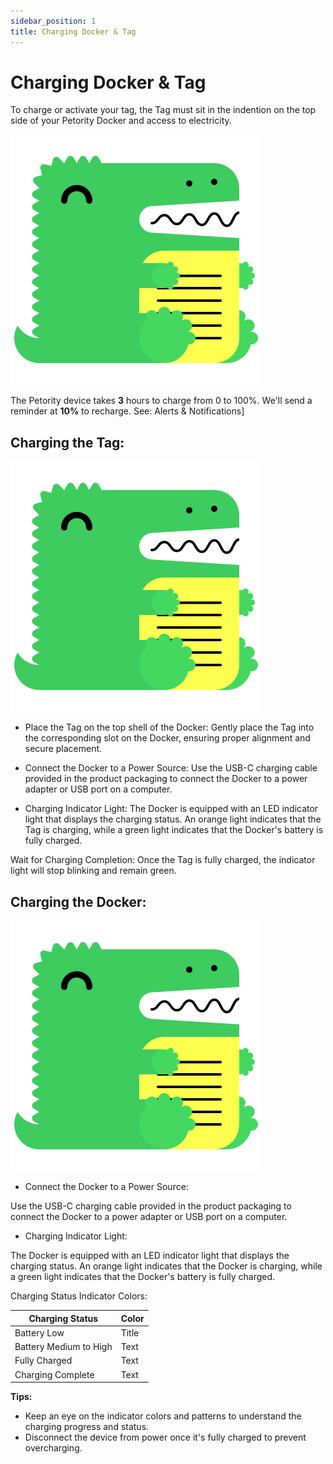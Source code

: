 ```yaml
---
sidebar_position: 1
title: Charging Docker & Tag
---
```


# Charging Docker & Tag
To charge or activate your tag, the Tag must sit in the indention on the top side of your Petority Docker and access to electricity.

![charge](/img/logo.svg)

The Petority device takes **3** hours to charge from 0 to 100%. We'll send a reminder at **10%** to recharge. See: Alerts & Notifications]

## Charging the Tag:

![charge](/img/logo.svg)

+ Place the Tag on the top shell of the Docker:
Gently place the Tag into the corresponding slot on the Docker, ensuring proper alignment and secure placement.

+ Connect the Docker to a Power Source:
Use the USB-C charging cable provided in the product packaging to connect the Docker to a power adapter or USB port on a computer.

+ Charging Indicator Light:
The Docker is equipped with an LED indicator light that displays the charging status. An orange light indicates that the Tag is charging, while a green light indicates that the Docker's battery is fully charged.

Wait for Charging Completion:
Once the Tag is fully charged, the indicator light will stop blinking and remain green.

## Charging the Docker:

![charge](/img/logo.svg)

+ Connect the Docker to a Power Source:

Use the USB-C charging cable provided in the product packaging to connect the Docker to a power adapter or USB port on a computer.

+ Charging Indicator Light:

The Docker is equipped with an LED indicator light that displays the charging status. An orange light indicates that the Docker is charging, while a green light indicates that the Docker's battery is fully charged.

Charging Status Indicator Colors:

| Charging Status      | Color |
| ----------- | ----------- |
| Battery Low      | Title       |
| Battery Medium to High   | Text        |
| Fully Charged   | Text        |
| Charging Complete  | Text        |


**Tips:**
+ Keep an eye on the indicator colors and patterns to understand the charging progress and status.
+ Disconnect the device from power once it's fully charged to prevent overcharging.